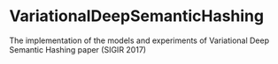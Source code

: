 # VariationalDeepSemanticHashing
The implementation of the models and experiments of Variational Deep Semantic Hashing paper (SIGIR 2017)
